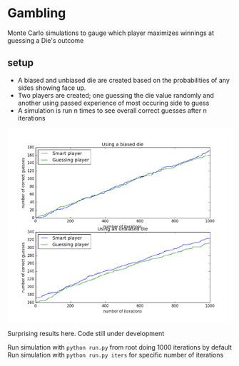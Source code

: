 # Gambling

Monte Carlo simulations to gauge which player maximizes winnings at guessing a Die's outcome

## setup

* A biased and unbiased die are created based on the probabilities of any sides showing face up.
* Two players are created; one guessing the die value randomly and another using passed experience  of most occuring side to guess
* A simulation is run n times to see overall correct guesses after n iterations

![plot of simulation results](figure_1.png)

Surprising results here. Code still under development  

Run simulation with `python run.py` from root doing 1000 iterations by default  
Run simulation with `python run.py iters` for specific number of iterations
 

